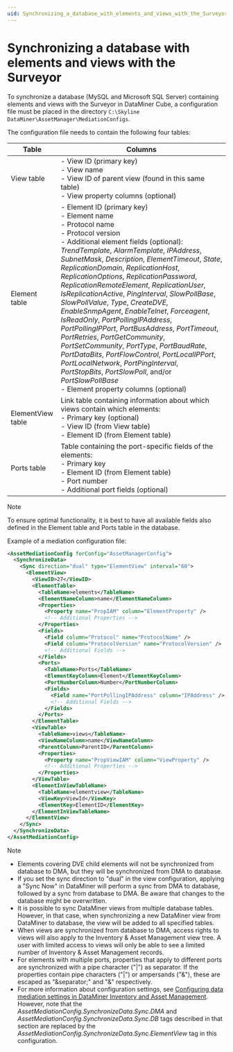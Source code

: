 ```yaml
---
uid: Synchronizing_a_database_with_elements_and_views_with_the_Surveyor
---
```


# Synchronizing a database with elements and views with the Surveyor

To synchronize a database (MySQL and Microsoft SQL Server) containing elements and views with the Surveyor in DataMiner Cube, a configuration file must be placed in the directory `C:\Skyline DataMiner\AssetManager\MediationConfigs`.

The configuration file needs to contain the following four tables:

| Table | Columns |
|--|--|
| View table | \- View ID (primary key)<br> - View name<br> - View ID of parent view (found in this same table)<br> - View property columns (optional) |
| Element table | \- Element ID (primary key)<br> - Element name<br> - Protocol name<br> - Protocol version<br> - Additional element fields (optional): *TrendTemplate*, *AlarmTemplate*, *IPAddress*, *SubnetMask*, *Description*, *ElementTimeout*, *State*, *ReplicationDomain*, *ReplicationHost*, *ReplicationOptions*, *ReplicationPassword*, *ReplicationRemoteElement*, *ReplicationUser*, *IsReplicationActive*, *PingInterval*, *SlowPollBase*, *SlowPollValue*, *Type*, *CreateDVE*, *EnableSnmpAgent*, *EnableTelnet*, *Forceagent*, *IsReadOnly*, *PortPollingIPAddress*, *PortPollingIPPort*, *PortBusAddress*, *PortTimeout*, *PortRetries*, *PortGetCommunity*, *PortSetCommunity*, *PortType*, *PortBaudRate*, *PortDataBits*, *PortFlowControl*, *PortLocalIPPort*, *PortLocalNetwork*, *PortPingInterval*, *PortStopBits*, *PortSlowPoll*, and/or *PortSlowPollBase*<br> - Element property columns (optional) |
| ElementView table | Link table containing information about which views contain which elements:<br> - Primary key (optional)<br> - View ID (from View table)<br> - Element ID (from Element table) |
| Ports table | Table containing the port-specific fields of the elements:<br> - Primary key<br> - Element ID (from Element table)<br> - Port number<br> - Additional port fields (optional) |

> [!NOTE]
> To ensure optimal functionality, it is best to have all available fields also defined in the Element table and Ports table in the database.

Example of a mediation configuration file:

```xml
<AssetMediationConfig forConfig="AssetManagerConfig">
  <SynchronizeData>
    <Sync direction="dual" type="ElementView" interval="60">
      <ElementView>
        <ViewID>27</ViewID>
        <ElementTable>
          <TableName>elements</TableName>
          <ElementNameColumn>name</ElementNameColumn>
          <Properties>
            <Property name="PropIAM" column="ElementProperty" />
            <!-- Additional Properties -->
          </Properties>
          <Fields>
            <Field column="Protocol" name="ProtocolName" />
            <Field column="ProtocolVersion" name="ProtocolVersion" />
            <!-- Additional Fields -->
          </Fields>
          <Ports>
            <TableName>Ports</TableName>
            <ElementKeyColumn>Element</ElementKeyColumn>
            <PortNumberColumn>Number</PortNumberColumn>
            <Fields>
              <Field name="PortPollingIPAddress" column="IPAddress" />
              <!-- Additional Fields -->
            </Fields>
          </Ports>
        </ElementTable>
        <ViewTable>
          <TableName>views</TableName>
          <ViewNameColumn>name</ViewNameColumn>
          <ParentColumn>ParentID</ParentColumn>
          <Properties>
            <Property name="PropViewIAM" column="ViewProperty" />
            <!-- Additional Properties -->
          </Properties>
        </ViewTable>
        <ElementInViewTableName>
          <TableName>elementview</TableName>
          <ViewKey>ViewId</ViewKey>
          <ElementKey>ElementID</ElementKey>
        </ElementInViewTableName>
      </ElementView>
    </Sync>
  </SynchronizeData>
</AssetMediationConfig>
```

> [!NOTE]
>
> - Elements covering DVE child elements will not be synchronized from database to DMA, but they will be synchronized from DMA to database.
> - If you set the sync direction to "dual" in the view configuration, applying a "Sync Now" in DataMiner will perform a sync from DMA to database, followed by a sync from database to DMA. Be aware that changes to the database might be overwritten.
> - It is possible to sync DataMiner views from multiple database tables. However, in that case, when synchronizing a new DataMiner view from DataMiner to database, the view will be added to all specified tables.
> - When views are synchronized from database to DMA, access rights to views will also apply to the Inventory & Asset Management view tree. A user with limited access to views will only be able to see a limited number of Inventory & Asset Management records.
> - For elements with multiple ports, properties that apply to different ports are synchronized with a pipe character ("|") as separator. If the properties contain pipe characters ("|") or ampersands ("&"), these are escaped as "&separator;" and "&" respectively.
> - For more information about configuration settings, see [Configuring data mediation settings in DataMiner Inventory and Asset Management](xref:Configuring_data_mediation_settings_in_DMS_Inventory_and_Asset_Management). However, note that the *AssetMediationConfig.SynchronizeData.Sync.DMA* and *AssetMediationConfig.SynchronizeData.Sync.DB* tags described in that section are replaced by the *AssetMediationConfig.SynchronizeData.Sync.ElementView* tag in this configuration.
